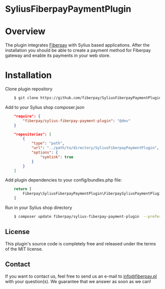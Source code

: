 # SyliusFiberpayPaymentPlugin

# Overview

The plugin integrates [Fiberpay](https://fiberpay.pl/) with Sylius based applications. After the installation you should be able to create a payment method for Fiberpay gateway and enable its payments in your web store.

# Installation

Clone plugin repository

```bash
    $ git clone https://github.com/fiberpay/SyliusFiberpayPaymentPlugin.git
```

Add to your Sylius shop composer.json

```json
    "require": {
        "fiberpay/sylius-fiberpay-payment-plugin": "@dev"
    }
```

```json
    "repositories": [
        {
            "type": "path",
            "url": "../path/to/directory/SyliusFiberpayPaymentPlugin",
            "options": {
                "symlink": true
            }
        }
    ]
```

Add plugin dependencies to your config/bundles.php file:
```php
    return [
        Fiberpay\SyliusFiberpayPaymentPlugin\FiberpaySyliusPaymentPlugin::class => ['all' => true],
    ]
```

Run in your Sylius shop directory

```bash
    $ composer update fiberpay/sylius-fiberpay-payment-plugin  --prefer-source
```

## License

This plugin's source code is completely free and released under the terms of the MIT license.

## Contact

If you want to contact us, feel free to send us an e-mail to info@fiberpay.pl with your question(s). We guarantee that we answer as soon as we can!
